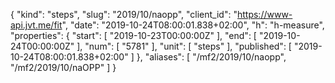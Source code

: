 {
  "kind": "steps",
  "slug": "2019/10/naopp",
  "client_id": "https://www-api.jvt.me/fit",
  "date": "2019-10-24T08:00:01.838+02:00",
  "h": "h-measure",
  "properties": {
    "start": [
      "2019-10-23T00:00:00Z"
    ],
    "end": [
      "2019-10-24T00:00:00Z"
    ],
    "num": [
      "5781"
    ],
    "unit": [
      "steps"
    ],
    "published": [
      "2019-10-24T08:00:01.838+02:00"
    ]
  },
  "aliases": [
    "/mf2/2019/10/naopp",
    "/mf2/2019/10/naOPP"
  ]
}

